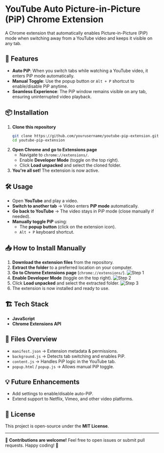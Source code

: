 # YouTube Auto Picture-in-Picture (PiP) Chrome Extension

A Chrome extension that automatically enables Picture-in-Picture (PiP) mode when switching away from a YouTube video and keeps it visible on any tab.

## 🚀 Features
- **Auto PiP**: When you switch tabs while watching a YouTube video, it enters PiP mode automatically.
- **Manual Toggle**: Use the popup button or `Alt + P` shortcut to enable/disable PiP anytime.
- **Seamless Experience**: The PiP window remains visible on any tab, ensuring uninterrupted video playback.

## 📦 Installation
1. **Clone this repository**
   ```sh
   git clone https://github.com/yourusername/youtube-pip-extension.git
   cd youtube-pip-extension
   ```
2. **Open Chrome and go to Extensions page**
   - Navigate to `chrome://extensions/`.
   - Enable **Developer Mode** (toggle on the top right).
   - Click **Load unpacked** and select the cloned folder.
3. **You're all set!** The extension is now active.

## 🛠 Usage
- Open **YouTube** and play a video.
- **Switch to another tab** → Video enters **PiP mode** automatically.
- **Go back to YouTube** → The video stays in PiP mode (close manually if needed).
- **Manually toggle PiP** using:
  - The **popup button** (click on the extension icon).
  - `Alt + P` keyboard shortcut.

## 📥 How to Install Manually
1. **Download the extension files** from the repository.
2. **Extract the folder** to a preferred location on your computer.
3. **Go to Chrome Extensions page** (`chrome://extensions/`).
![Step 1](icons/Screenshot%202025-03-09%20195311.png)  
4. **Enable Developer Mode** (toggle on the top right).
![Step 2](icons/Screenshot%202025-03-09%20195325.png) 
5. Click **Load unpacked** and select the extracted folder.
![Step 3](icons/Screenshot%202025-03-09%20195335.png)  
6. The extension is now installed and ready to use.

<!-- **Screenshots:**

![Step 1](icons/Screenshot%202025-03-09%20195311.png)  
![Step 2](icons/Screenshot%202025-03-09%20195325.png)  
![Step 3](icons/Screenshot%202025-03-09%20195335.png)   -->

## 🏗 Tech Stack
- **JavaScript**
- **Chrome Extensions API**

## 📜 Files Overview
- `manifest.json` → Extension metadata & permissions.
- `background.js` → Detects tab switching and enables PiP.
- `content.js` → Handles PiP logic in the YouTube tab.
- `popup.html` / `popup.js` → Allows manual PiP toggle.

## 💡 Future Enhancements
- Add settings to enable/disable auto-PiP.
- Extend support to Netflix, Vimeo, and other video platforms.

## 📜 License
This project is open-source under the **MIT License**.

---
📩 **Contributions are welcome!** Feel free to open issues or submit pull requests. Happy coding! 🚀
